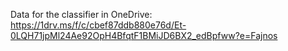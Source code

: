 Data for the classifier in OneDrive: https://1drv.ms/f/c/cbef87ddb880e76d/Et-0LQH71jpMl24Ae92OpH4BfqtF1BMiJD6BX2_edBpfww?e=Fajnos
